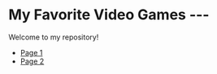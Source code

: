 # My Favorite Video Games ---

Welcome to my repository!

- [Page 1](page1.md)
- [Page 2](page2.md)
